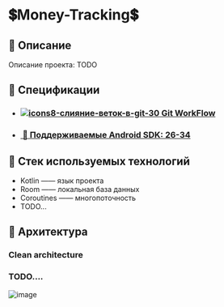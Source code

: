 # 💲Money-Tracking💲

## 📌 Описание
Описание проекта: TODO
## 📌 Спецификации
- ### [![icons8-слияние-веток-в-git-30](https://github.com/HasanDzhabrailov/Money-Traking-/assets/51163032/959f5d03-7e0e-47e1-b7b7-17910ecb9831) Git WorkFlow](gitflow.md)
- ### [ 📱 Поддерживаемые Android SDK: 26-34](buildSrc/src/main/kotlin/AppConfiguration.kt)

## 📌 Стек используемых технологий
- Kotlin —— язык проекта
- Room —— локальная база данных
- Coroutines —— многопоточность
- TODO...

## 📌 Архитектура
### Clean architecture 
### TODO....
![image](https://github.com/HasanDzhabrailov/Money-Traking-/assets/51163032/59f18630-2a67-473c-971a-cd82ee5cbfbc)

